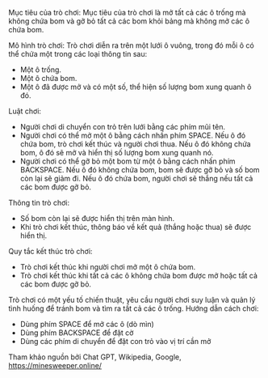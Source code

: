 Mục tiêu của trò chơi: Mục tiêu của trò chơi là mở tất cả các ô trống mà không chứa bom và gỡ bỏ tất cả các bom khỏi bảng mà không mở các ô chứa bom.

Mô hình trò chơi: Trò chơi diễn ra trên một lưới ô vuông, trong đó mỗi ô có thể chứa một trong các loại thông tin sau:
   - Một ô trống.
   - Một ô chứa bom.
   - Một ô đã được mở và có một số, thể hiện số lượng bom xung quanh ô đó.

Luật chơi:
   - Người chơi di chuyển con trỏ trên lưới bằng các phím mũi tên.
   - Người chơi có thể mở một ô bằng cách nhấn phím SPACE. Nếu ô đó chứa bom, trò chơi kết thúc và người chơi thua. Nếu ô đó không chứa bom, ô đó sẽ mở và hiển thị số lượng bom xung quanh nó.
   - Người chơi có thể gỡ bỏ một bom từ một ô bằng cách nhấn phím BACKSPACE. Nếu ô đó không chứa bom, bom sẽ được gỡ bỏ và số bom còn lại sẽ giảm đi. Nếu ô đó chứa bom, người chơi sẽ thắng nếu tất cả các bom được gỡ bỏ.

Thông tin trò chơi:
   - Số bom còn lại sẽ được hiển thị trên màn hình.
   - Khi trò chơi kết thúc, thông báo về kết quả (thắng hoặc thua) sẽ được hiển thị.

Quy tắc kết thúc trò chơi:
   - Trò chơi kết thúc khi người chơi mở một ô chứa bom.
   - Trò chơi kết thúc khi tất cả các ô không chứa bom được mở hoặc tất cả các bom được gỡ bỏ.

Trò chơi có một yếu tố chiến thuật, yêu cầu người chơi suy luận và quản lý tình huống để tránh bom và tìm ra tất cả các ô trống.
Hướng dẫn cách chơi:
- Dùng phím SPACE để mở các ô (dò mìn)
- Dùng phím BACKSPACE để đặt cờ
- Dùng các phím di chuyển để đặt con trỏ vào vị trí cần mở

Tham khảo nguồn bởi Chat GPT, Wikipedia, Google, https://minesweeper.online/
